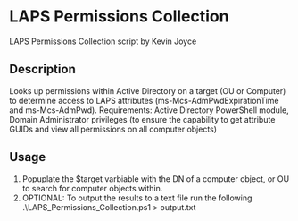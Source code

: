 # LAPS Permissions Collection
LAPS Permissions Collection script by Kevin Joyce

## Description
Looks up permissions within Active Directory on a target (OU or Computer) to determine access to LAPS attributes (ms-Mcs-AdmPwdExpirationTime and ms-Mcs-AdmPwd).
Requirements: Active Directory PowerShell module, Domain Administrator privileges (to ensure the capability to get attribute GUIDs and view all permissions on all computer objects)


## Usage
1. Popuplate the $target varbiable with the DN of a computer object, or OU to search for computer objects within.
2. OPTIONAL: To output the results to a text file run the following .\LAPS_Permissions_Collection.ps1 > output.txt
